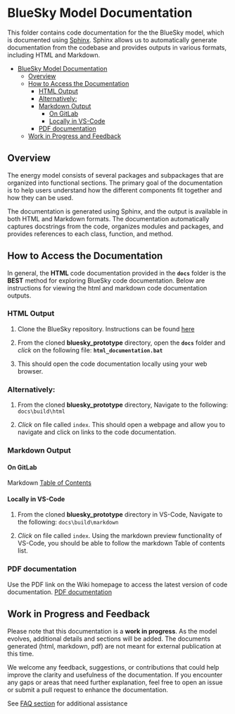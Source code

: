 # BlueSky Model Documentation

This folder contains code documentation for the the BlueSky model, which is documented using [Sphinx](https://www.sphinx-doc.org/). Sphinx allows us to automatically generate documentation from the codebase and provides outputs in various formats, including HTML and Markdown.

- [BlueSky Model Documentation](#bluesky-model-documentation)
    - [Overview](#overview)
    - [How to Access the Documentation](#how-to-access-the-documentation)
        - [HTML Output](#html-output)
        - [Alternatively:](#alternatively)
        - [Markdown Output](#markdown-output)
            - [On GitLab](#on-gitlab)
            - [Locally in VS-Code](#locally-in-vs-code)
        - [PDF documentation](#pdf-documentation)
    - [Work in Progress and Feedback](#work-in-progress-and-feedback)

## Overview

The energy model consists of several packages and subpackages that are organized into functional sections. The primary goal of the documentation is to help users understand how the different components fit together and how they can be used.

The documentation is generated using Sphinx, and the output is available in both HTML and Markdown formats. The documentation automatically captures docstrings from the code, organizes modules and packages, and provides references to each class, function, and method.


## How to Access the Documentation

In general, the **HTML** code documentation provided in the **`docs`** folder is the **BEST** method for exploring BlueSky code documentation. Below are instructions for viewing the html and markdown code documentation outputs.  


### HTML Output

1. Clone the BlueSky repository. Instructions can be found [here](https://git.eia.gov/oea/nextgen-bluesky/bluesky_prototype/-/wikis/Clone-a-repo-using-VS-code)

2. From the cloned **bluesky_prototype** directory, open the **`docs`** folder and *click* on the following file: **`html_documentation.bat`**

3. This should open the code documentation locally using your web browser. 

### Alternatively:

1. From the cloned **bluesky_prototype** directory, Navigate to the following: `docs\build\html`

2. *Click* on file called `index`. This should open a webpage and allow you to navigate and click on links to the code documentation. 


### Markdown Output

#### On GitLab

Markdown [Table of Contents](build/markdown/index.md)

#### Locally in VS-Code

1. From the cloned **bluesky_prototype** directory in VS-Code, Navigate to the following: `docs\build\markdown`

2. *Click* on file called `index`. Using the markdown preview functionality of VS-Code, you should be able to follow the markdown Table of contents list.  

### PDF documentation

Use the PDF link on the Wiki homepage to access the latest version of code documentation. 
[PDF documentation](https://git.eia.gov/oea/nextgen-bluesky/bluesky_prototype/-/wikis/home)

## Work in Progress and Feedback

Please note that this documentation is a **work in progress**. As the model evolves, additional details and sections will be added. The documents generated (html, markdown, pdf) are not meant for external publication at this time. 

We welcome any feedback, suggestions, or contributions that could help improve the clarity and usefulness of the documentation. If you encounter any gaps or areas that need further explanation, feel free to open an issue or submit a pull request to enhance the documentation.

See [FAQ section](https://git.eia.gov/oea/nextgen-bluesky/bluesky_prototype/-/wikis/html-(local)-code-documentation-instructions) for additional assistance

